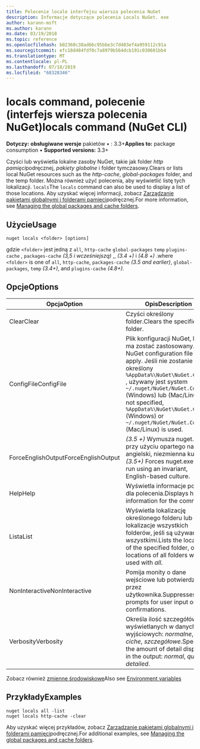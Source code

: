 ```yaml
---
title: Polecenie locale interfejsu wiersza polecenia NuGet
description: Informacje dotyczące polecenia Locals NuGet. exe
author: karann-msft
ms.author: karann
ms.date: 03/19/2018
ms.topic: reference
ms.openlocfilehash: b02360c38ad66c95bbe3c7d403ef4a959112c91a
ms.sourcegitcommit: efc18d484fdf0c7a8979b564dcb191c030601bb4
ms.translationtype: MT
ms.contentlocale: pl-PL
ms.lasthandoff: 07/18/2019
ms.locfileid: "68328346"
---
```

# <a name="locals-command-nuget-cli"></a><span data-ttu-id="1f1e5-103">locals command, polecenie (interfejs wiersza polecenia NuGet)</span><span class="sxs-lookup"><span data-stu-id="1f1e5-103">locals command (NuGet CLI)</span></span>

<span data-ttu-id="1f1e5-104">**Dotyczy:** **obsługiwane wersje** pakietów &bullet; : 3.3+</span><span class="sxs-lookup"><span data-stu-id="1f1e5-104">**Applies to:** package consumption &bullet; **Supported versions:** 3.3+</span></span>

<span data-ttu-id="1f1e5-105">Czyści lub wyświetla lokalne zasoby NuGet, takie jak folder *http pamięci*podręcznej, *pakiety globalne* i folder tymczasowy.</span><span class="sxs-lookup"><span data-stu-id="1f1e5-105">Clears or lists local NuGet resources such as the *http-cache*, *global-packages* folder, and the temp folder.</span></span> <span data-ttu-id="1f1e5-106">Można również użyć polecenia, aby wyświetlić listę tych lokalizacji. `locals`</span><span class="sxs-lookup"><span data-stu-id="1f1e5-106">The `locals` command can also be used to display a list of those locations.</span></span> <span data-ttu-id="1f1e5-107">Aby uzyskać więcej informacji, zobacz [Zarządzanie pakietami globalnymi i folderami pamięci](../../consume-packages/managing-the-global-packages-and-cache-folders.md)podręcznej.</span><span class="sxs-lookup"><span data-stu-id="1f1e5-107">For more information, see [Managing the global packages and cache folders](../../consume-packages/managing-the-global-packages-and-cache-folders.md).</span></span>

## <a name="usage"></a><span data-ttu-id="1f1e5-108">Użycie</span><span class="sxs-lookup"><span data-stu-id="1f1e5-108">Usage</span></span>

```cli
nuget locals <folder> [options]
```

<span data-ttu-id="1f1e5-109">gdzie `<folder>` jest jedną z `all`, `http-cache` `global-packages` `temp` `plugins-cache` , `packages-cache` *(3,5 i wcześniejszą)* ,, *(3.4 +)* i *(4.8 +)* .</span><span class="sxs-lookup"><span data-stu-id="1f1e5-109">where `<folder>` is one of `all`, `http-cache`, `packages-cache` *(3.5 and earlier)*, `global-packages`, `temp` *(3.4+)*, and `plugins-cache` *(4.8+)*.</span></span>

## <a name="options"></a><span data-ttu-id="1f1e5-110">Opcje</span><span class="sxs-lookup"><span data-stu-id="1f1e5-110">Options</span></span>

| <span data-ttu-id="1f1e5-111">Opcja</span><span class="sxs-lookup"><span data-stu-id="1f1e5-111">Option</span></span> | <span data-ttu-id="1f1e5-112">Opis</span><span class="sxs-lookup"><span data-stu-id="1f1e5-112">Description</span></span> |
| --- | --- |
| <span data-ttu-id="1f1e5-113">Clear</span><span class="sxs-lookup"><span data-stu-id="1f1e5-113">Clear</span></span> | <span data-ttu-id="1f1e5-114">Czyści określony folder.</span><span class="sxs-lookup"><span data-stu-id="1f1e5-114">Clears the specified folder.</span></span> |
| <span data-ttu-id="1f1e5-115">ConfigFile</span><span class="sxs-lookup"><span data-stu-id="1f1e5-115">ConfigFile</span></span> | <span data-ttu-id="1f1e5-116">Plik konfiguracji NuGet, który ma zostać zastosowany.</span><span class="sxs-lookup"><span data-stu-id="1f1e5-116">The NuGet configuration file to apply.</span></span> <span data-ttu-id="1f1e5-117">Jeśli nie zostanie określony `%AppData%\NuGet\NuGet.Config` , używany jest system `~/.nuget/NuGet/NuGet.Config` (Windows) lub (Mac/Linux).</span><span class="sxs-lookup"><span data-stu-id="1f1e5-117">If not specified, `%AppData%\NuGet\NuGet.Config` (Windows) or `~/.nuget/NuGet/NuGet.Config` (Mac/Linux) is used.</span></span>|
| <span data-ttu-id="1f1e5-118">ForceEnglishOutput</span><span class="sxs-lookup"><span data-stu-id="1f1e5-118">ForceEnglishOutput</span></span> | <span data-ttu-id="1f1e5-119">*(3.5 +)* Wymusza nuget.exe przy użyciu opartego na język angielski, niezmienna kultura.</span><span class="sxs-lookup"><span data-stu-id="1f1e5-119">*(3.5+)* Forces nuget.exe to run using an invariant, English-based culture.</span></span> |
| <span data-ttu-id="1f1e5-120">Help</span><span class="sxs-lookup"><span data-stu-id="1f1e5-120">Help</span></span> | <span data-ttu-id="1f1e5-121">Wyświetla informacje pomocy dla polecenia.</span><span class="sxs-lookup"><span data-stu-id="1f1e5-121">Displays help information for the command.</span></span> |
| <span data-ttu-id="1f1e5-122">Lista</span><span class="sxs-lookup"><span data-stu-id="1f1e5-122">List</span></span> | <span data-ttu-id="1f1e5-123">Wyświetla lokalizację określonego folderu lub lokalizacje wszystkich folderów, jeśli są używane ze *wszystkimi*.</span><span class="sxs-lookup"><span data-stu-id="1f1e5-123">Lists the location of the specified folder, or the locations of all folders when used with *all*.</span></span> |
| <span data-ttu-id="1f1e5-124">NonInteractive</span><span class="sxs-lookup"><span data-stu-id="1f1e5-124">NonInteractive</span></span> | <span data-ttu-id="1f1e5-125">Pomija monity o dane wejściowe lub potwierdzone przez użytkownika.</span><span class="sxs-lookup"><span data-stu-id="1f1e5-125">Suppresses prompts for user input or confirmations.</span></span> |
| <span data-ttu-id="1f1e5-126">Verbosity</span><span class="sxs-lookup"><span data-stu-id="1f1e5-126">Verbosity</span></span> | <span data-ttu-id="1f1e5-127">Określa ilość szczegółów wyświetlanych w danych wyjściowych: *normalne*, *ciche*, *szczegółowe*.</span><span class="sxs-lookup"><span data-stu-id="1f1e5-127">Specifies the amount of detail displayed in the output: *normal*, *quiet*, *detailed*.</span></span> |

<span data-ttu-id="1f1e5-128">Zobacz również [zmienne środowiskowe](cli-ref-environment-variables.md)</span><span class="sxs-lookup"><span data-stu-id="1f1e5-128">Also see [Environment variables](cli-ref-environment-variables.md)</span></span>

## <a name="examples"></a><span data-ttu-id="1f1e5-129">Przykłady</span><span class="sxs-lookup"><span data-stu-id="1f1e5-129">Examples</span></span>

```cli
nuget locals all -list
nuget locals http-cache -clear
```

<span data-ttu-id="1f1e5-130">Aby uzyskać więcej przykładów, zobacz [Zarządzanie pakietami globalnymi i folderami pamięci](../../consume-packages/managing-the-global-packages-and-cache-folders.md)podręcznej.</span><span class="sxs-lookup"><span data-stu-id="1f1e5-130">For additional examples, see [Managing the global packages and cache folders](../../consume-packages/managing-the-global-packages-and-cache-folders.md).</span></span>
